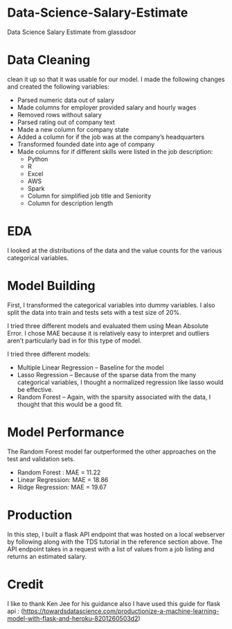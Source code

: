 # Data-Science-Salary-Estimate

Data Science Salary Estimate from glassdoor

# Data Cleaning

clean it up so that it was usable for our model. I made the following changes and created the following variables:
- Parsed numeric data out of salary
- Made columns for employer provided salary and hourly wages
- Removed rows without salary
- Parsed rating out of company text
- Made a new column for company state
- Added a column for if the job was at the company’s headquarters
- Transformed founded date into age of company
- Made columns for if different skills were listed in the job description:
  - Python
  - R
  - Excel
  - AWS
  - Spark
  - Column for simplified job title and Seniority
  - Column for description length
  
# EDA

I looked at the distributions of the data and the value counts for the various categorical variables.
 
# Model Building

First, I transformed the categorical variables into dummy variables. I also split the data into train and tests sets with a test size of 20%.

I tried three different models and evaluated them using Mean Absolute Error. I chose MAE because it is relatively easy to interpret and outliers aren’t particularly bad in for this type of model.

I tried three different models:

- Multiple Linear Regression – Baseline for the model
- Lasso Regression – Because of the sparse data from the many categorical variables, I thought a normalized regression like lasso would be effective.
- Random Forest – Again, with the sparsity associated with the data, I thought that this would be a good fit.

# Model Performance

The Random Forest model far outperformed the other approaches on the test and validation sets.

- Random Forest : MAE = 11.22
- Linear Regression: MAE = 18.86
- Ridge Regression: MAE = 19.67

# Production

In this step, I built a flask API endpoint that was hosted on a local webserver by following along with the TDS tutorial in the reference section above. The API endpoint takes in a request with a list of values from a job listing and returns an estimated salary.

# Credit

I like to thank Ken Jee for his guidance also I have used this guide for flask api : (https://towardsdatascience.com/productionize-a-machine-learning-model-with-flask-and-heroku-8201260503d2)
